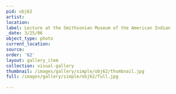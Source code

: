 ```yaml
---
pid: obj62
artist: 
location: 
label: Lecture at the Smithsonian Museum of the American Indian
_date: 3/25/06
object_type: photo
current_location: 
source: 
order: '62'
layout: gallery_item
collection: visual-gallery
thumbnail: /images/gallery/simple/obj62/thumbnail.jpg
full: /images/gallery/simple/obj62/full.jpg
 
---
```

